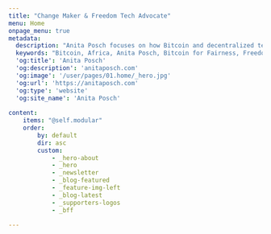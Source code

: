 ```yaml
---
title: "Change Maker & Freedom Tech Advocate"
menu: Home
onpage_menu: true
metadata:
  description: "Anita Posch focuses on how Bitcoin and decentralized technology provide financial freedom, privacy and human rights protection for those who need it most. She is an author, founder of Bitcoin for Fairness and expert on Bitcoin adoption in Africa."
  keywords: "Bitcoin, Africa, Anita Posch, Bitcoin for Fairness, Freedom Tech"
  'og:title': 'Anita Posch'
  'og:description': 'anitaposch.com'
  'og:image': '/user/pages/01.home/_hero.jpg'
  'og:url': 'https://anitaposch.com'
  'og:type': 'website'
  'og:site_name': 'Anita Posch'
    
content:
    items: "@self.modular"
    order:
        by: default
        dir: asc
        custom:
            - _hero-about
            - _hero
            - _newsletter
            - _blog-featured
            - _feature-img-left
            - _blog-latest
            - _supporters-logos
            - _bff

---
```

